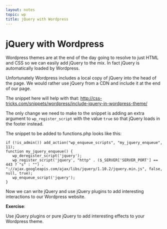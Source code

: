 ```yaml
---
layout: notes
topic: wp
title: jQuery with Wordpress
---
```


# jQuery with Wordpress

Wordpress themes are at the end of the day going to resolve to just HTML and CSS so we can easily add jQuery to the mix. In fact jQuery is automatically loaded by Wordpress.

Unfortunately Wordpress includes a local copy of jQuery into the head of the page. We would rather use jQuery from a CDN and include it at the end of our page.

The snippet here will help with that:
http://css-tricks.com/snippets/wordpress/include-jquery-in-wordpress-theme/

The only change we need to make to the snippet is adding an extra argument to `wp_register_script` with the value `true` so that jQuery loads in the footer instead.

The snippet to be added to functions.php looks like this:

```
if (!is_admin()) add_action("wp_enqueue_scripts", "my_jquery_enqueue", 11);
function my_jquery_enqueue() {
   wp_deregister_script('jquery');
   wp_register_script('jquery', "http" . ($_SERVER['SERVER_PORT'] == 443 ? "s" : "") . "://ajax.googleapis.com/ajax/libs/jquery/1.10.2/jquery.min.js", false, null, true);
   wp_enqueue_script('jquery');
}
```

Now we can write jQuery and use jQuery plugins to add interesting interactions to our Wordpress website.

**Exercise**:

Use jQuery plugins or pure jQuery to add interesting effects to your Wordpress theme.